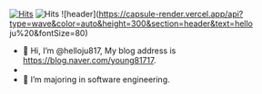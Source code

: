 [![Hits](https://hits.seeyoufarm.com/api/count/incr/badge.svg?url=https%3A%2F%2Fgithub.com%2Fhelloju817&count_bg=%239695F4&title_bg=%231D00FF&icon=lastpass.svg&icon_color=%23E7E7E7&title=VISIT&edge_flat=true)](https://hits.seeyoufarm.com)
![Hits](https://img.shields.io/badge/-Python-000000?style=flat&logo=Python)
![header](https://capsule-render.vercel.app/api?type=wave&color=auto&height=300&section=header&text=hello ju%20&fontSize=80)
- 👋 Hi, I’m @helloju817, My blog address is https://blog.naver.com/young81717. 
- 
- 👀 I’m majoring in software engineering.
<!---
helloju817/helloju817 is a ✨ special ✨ repository because its `README.md` (this file) appears on your GitHub profile.
You can click the Preview link to take a look at your changes.
--->
